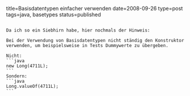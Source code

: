 title=Basisdatentypen einfacher verwenden
date=2008-09-26
type=post
tags=java, basetypes
status=published
~~~~~~

Da ich so ein Siebhirn habe, hier nochmals der Hinweis:

Bei der Verwendung von Basisdatentypen nicht ständig den Konstruktor verwenden, um beispielsweise in Tests Dummywerte zu übergeben.

Nicht:
```java
new Long(4711L);
```
Sondern:
```java
Long.valueOf(4711L);
```
